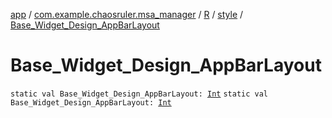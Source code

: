 [app](../../../index.md) / [com.example.chaosruler.msa_manager](../../index.md) / [R](../index.md) / [style](index.md) / [Base_Widget_Design_AppBarLayout](.)

# Base_Widget_Design_AppBarLayout

`static val Base_Widget_Design_AppBarLayout: `[`Int`](https://kotlinlang.org/api/latest/jvm/stdlib/kotlin/-int/index.html)
`static val Base_Widget_Design_AppBarLayout: `[`Int`](https://kotlinlang.org/api/latest/jvm/stdlib/kotlin/-int/index.html)